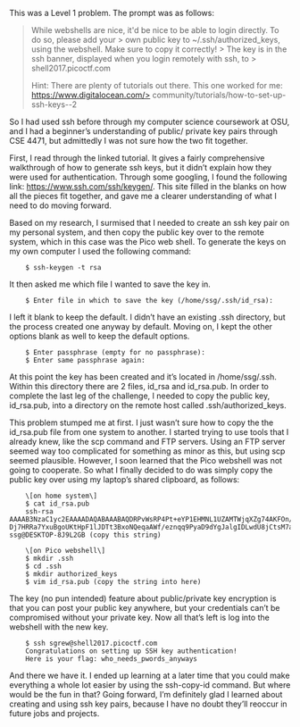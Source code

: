 This was a Level 1 problem. The prompt was as follows: 

> While webshells are nice, it'd be nice to be able to login directly. To do so, please add your > own public key to ~/.ssh/authorized_keys, using the webshell. Make sure to copy it correctly! > The key is in the ssh banner, displayed when you login remotely with ssh, to > shell2017.picoctf.com
>
> Hint:
> There are plenty of tutorials out there. This one worked for me: https://www.digitalocean.com/> community/tutorials/how-to-set-up-ssh-keys--2

So I had used ssh before through my computer science coursework at OSU, and I had a beginner’s understanding of public/ private key pairs through CSE 4471, but admittedly I was not sure how the two fit together. 

First, I read through the linked tutorial. It gives a fairly comprehensive walkthrough of how to generate ssh keys, but it didn’t explain how they were used for authentication. Through some googling, I found the following link: https://www.ssh.com/ssh/keygen/. This site filled in the blanks on how all the pieces fit together, and gave me a clearer understanding of what I need to do moving forward. 

Based on my research, I surmised that I needed to create an ssh key pair on my personal system, and then copy the public key over to the remote system, which in this case was the Pico web shell. To generate the keys on my own computer I used the following command:
```
	$ ssh-keygen -t rsa
```
It then asked me which file I wanted to save the key in.
```
	$ Enter file in which to save the key (/home/ssg/.ssh/id_rsa):
```
I left it blank to keep the default. I didn’t have an existing .ssh directory, but the process created one anyway by default. Moving on, I kept the other options blank as well to keep the default options.
```
	$ Enter passphrase (empty for no passphrase): 
	$ Enter same passphrase again:
```
At this point the key has been created and it’s located in /home/ssg/.ssh. Within this directory there are 2 files, id_rsa and id_rsa.pub. In order to complete the last leg of the challenge, I needed to copy the public key, id_rsa.pub, into a directory on the remote host called .ssh/authorized_keys. 

This problem stumped me at first. I just wasn’t sure how to copy the the id_rsa.pub file from one system to another. I started trying to use tools that I already knew, like the scp command and FTP servers. Using an FTP server seemed way too complicated for something as minor as this, but using scp seemed plausible. However, I soon learned that the Pico webshell was not going to cooperate. So what I finally decided to do was simply copy the public key over using my laptop’s shared clipboard, as follows:
```	
	\[on home system\]
	$ cat id_rsa.pub
	ssh-rsa AAAAB3NzaC1yc2EAAAADAQABAAABAQDRPvWsRP4Pt+eYP1EHMNL1UZAMTWjqXZg74AKFOn/	Dj7HRRa7YxuBgoUKtHpF1lJDTt3BxoNQeqaAWf/eznqq9PyaD9dYgJalgIDLwdU8jCtsM7aDX/G3qmNboM08ZG3W0ZEC9uQyuPXhjbPpR2v5jJNuLN8KIBCnrhIFb/NnXqxK64qI9rwafyMLvKu3t0RyAojCtNPEt1xvSWKor9+8+978iiPwWYQ/P3bLKg8dezgMxh3JpAp8WwWlQ4g3IiEbwYfhOZlmf6R7SKFPFXcW2t1EMCn793FMHiZ0Rn5Jlz4CSr/fpltvobUaCMtkLVvFdE1o5eincZHW0uY2UwkeX ssg@DESKTOP-8J9L2GB (copy this string)
```
```
	\[on Pico webshell\]
	$ mkdir .ssh
	$ cd .ssh
	$ mkdir authorized_keys
	$ vim id_rsa.pub (copy the string into here)
```

The key (no pun intended) feature about public/private key encryption is that you can post your public key anywhere, but your credentials can’t be compromised without your private key. Now all that’s left is log into the webshell with the new key. 

```
	$ ssh sgrew@shell2017.picoctf.com
	Congratulations on setting up SSH key authentication!
	Here is your flag: who_needs_pwords_anyways
```
And there we have it. I ended up learning at a later time that you could make everything a whole lot easier by using the ssh-copy-id command. But where would be the fun in that? Going forward, I’m definitely glad I learned about creating and using ssh key pairs, because I have no doubt they’ll reoccur in future jobs and projects. 

